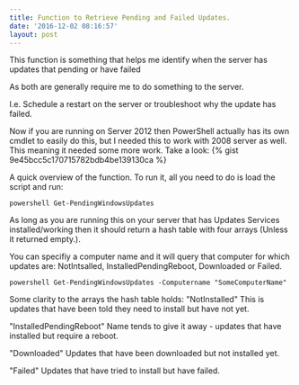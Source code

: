 ```yaml
---
title: Function to Retrieve Pending and Failed Updates.
date: '2016-12-02 08:16:57'
layout: post
---
```

This function is something that helps me identify when the server has updates that pending or have failed
<!--more-->As both are generally require me to do something to the server.
I.e. Schedule a restart on the server or troubleshoot why the update has failed.

Now if you are running on Server 2012 then PowerShell actually has its own cmdlet to easily do this, but I needed this to work with 2008 server as well. This meaning it needed some more work.
Take a look:
{% gist 9e45bcc5c170715782bdb4be139130ca %}

A quick overview of the function. To run it, all you need to do is load the script and run:

```powershell Get-PendingWindowsUpdates ```

As long as you are running this on your server that has Updates Services installed/working then it should return a hash table with four arrays (Unless it returned empty.).

You can specifiy a computer name and it will query that computer for which updates are: NotIntsalled, InstalledPendingReboot, Downloaded or Failed.

```powershell Get-PendingWindowsUpdates -Computername "SomeComputerName" ```

Some clarity to the arrays the hash table holds:
"NotInstalled"
This is updates that have been told they need to install but have not yet.

"InstalledPendingReboot"
Name tends to give it away - updates that have installed but require a reboot.

"Downloaded"
Updates that have been downloaded but not installed yet.

"Failed"
Updates that have tried to install but have failed.

